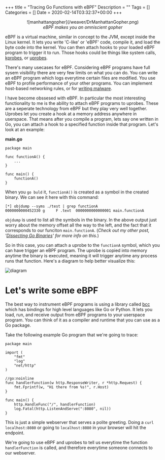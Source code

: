 +++
title = "Tracing Go Functions with eBPF"
Description = ""
Tags = []
Categories = []
Date = 2020-02-14T03:32:37+00:00
+++

<center>![manhattangopher](/weaver/DrManhattanGopher.png)</center>
<center><i>eBPF makes you an omniscient gopher</i></center>

eBPF is a virtual machine, similar in concept to the JVM, except inside the Linux kernel. It lets you write 'C-like' or 'eBPF' code, compile it, and load the byte code into the kernel. You can then attach hooks to your loaded eBPF program to trigger it to run. Those hooks could be things like system calls, [kprobes](https://lwn.net/Articles/132196/), or  [uprobes](https://www.kernel.org/doc/ols/2007/ols2007v1-pages-215-224.pdf).

There's many usecases for eBPF. Considering eBPF programs have full sysem visibility there are very few limits on what you can do. You can write an eBPF program which logs everytime certain files are modified. You use eBPF to profile performance of your other programs. You can implement host-based networking rules, or for [writing malware](https://www.youtube.com/watch?v=yrrxFZfyEsw).

I have become obssesed with eBPF. In particular the most interesting functionality to me is the ability to attach eBPF programs to uprobes. These are a seperate technology from eBPF but they play very well together. Uprobes let you create a hook at a memory address anywhere in userspace. That means after you compile a program, lets say one written in Go, you can attach a hook to a specified function inside that program. Let's look at an example:

<b>main.go</b>
```
package main

func functionA() {
    ...
}

func main() {
    functionA()
}
```

When you `go buld` it, `functionA()` is created as a symbol in the created binary. We can see it here with this command:

```
[*] objdump --syms ./test | grep functionA
0000000000452330 g     F .text	0000000000000001 main.functionA
```

`objdump` is used to list all the symbols in the binary. In the above output just worry about the memory offset all the way to the left, and the fact that it corresponds to our funciton `main.functionA`. (<i>Check out my other post, '[Dissecting Go Binaries](/blog/dissecting-go-binaries)' for more info on this.</i>)

So in this case, you can attach a uprobe to the `functionA` symbol, which you can have trigger an eBPF program. The uprobe is copied into memory anytime the binary is executed, meaning it will trigger anytime any process runs that function. Here's a diagram to help better visualize this:

![diagram](/weaver/uprobe-ebpf.png)

# Let's write some eBPF

The best way to instrument eBPF programs is using a library called [bcc](https://github.com/iovisor/bcc) which has bindings for high level languages like Go or Python. It lets you load, run, and receive output from eBPF programs to your userspace program. You can think of it as a compiler and runtime that you can use as a Go package.

Take the following example Go program that we're going to trace:

```
package main

import (
	"fmt"
	"log"
	"net/http"
)

//go:noinline
func handlerFunction(w http.ResponseWriter, r *http.Request) {
	fmt.Fprintf(w, "Hi there from %s!", r.Host)
}

func main() {
	http.HandleFunc("/", handlerFunction)
	log.Fatal(http.ListenAndServe(":8080", nil))
}
```

This is just a simple webserver that serves a polite greeting. Doing a `curl localhost:8080` or going to `localhost:8080` in your browser will hit the endpoint.

 We're going to use eBPF and uprobes to tell us everytime the function `handlerFunction` is called, and therefore everytime someone connects to our webserver.



